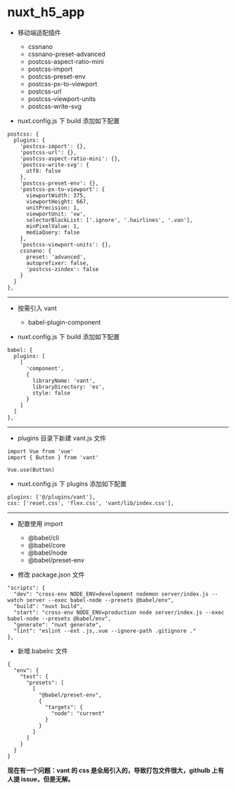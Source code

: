 # nuxt_h5_app

- 移动端适配插件

  - cssnano
  - cssnano-preset-advanced
  - postcss-aspect-ratio-mini
  - postcss-import
  - postcss-preset-env
  - postcss-px-to-viewport
  - postcss-url
  - postcss-viewport-units
  - postcss-write-svg

- nuxt.config.js 下 build 添加如下配置

```
postcss: {
  plugins: {
    'postcss-import': {},
    'postcss-url': {},
    'postcss-aspect-ratio-mini': {},
    'postcss-write-svg': {
      utf8: false
    },
    'postcss-preset-env': {},
    'postcss-px-to-viewport': {
      viewportWidth: 375,
      viewportHeight: 667,
      unitPrecision: 1,
      viewportUnit: 'vw',
      selectorBlackList: ['.ignore', '.hairlines', '.van'],
      minPixelValue: 1,
      mediaQuery: false
    },
    'postcss-viewport-units': {},
    cssnano: {
      preset: 'advanced',
      autoprefixer: false,
      'postcss-zindex': false
    }
  }
},
```

---

- 按需引入 vant

  - babel-plugin-component

- nuxt.config.js 下 build 添加如下配置

```
babel: {
  plugins: [
    [
      'component',
      {
        libraryName: 'vant',
        libraryDirectory: 'es',
        style: false
      }
    ]
  ]
},
```

---

- plugins 目录下新建 vant.js 文件

```
import Vue from 'vue'
import { Button } from 'vant'

Vue.use(Button)

```

- nuxt.config.js 下 plugins 添加如下配置

```
plugins: ['@/plugins/vant'],
css: ['reset.css', 'flex.css', 'vant/lib/index.css'],
```

---

- 配置使用 import

  - @babel/cli
  - @babel/core
  - @babel/node
  - @babel/preset-env

- 修改 package.json 文件

```
"scripts": {
  "dev": "cross-env NODE_ENV=development nodemon server/index.js --watch server --exec babel-node --presets @babel/env",
  "build": "nuxt build",
  "start": "cross-env NODE_ENV=production node server/index.js --exec babel-node --presets @babel/env",
  "generate": "nuxt generate",
  "lint": "eslint --ext .js,.vue --ignore-path .gitignore ."
},
```

- 新增.babelrc 文件

```
{
  "env": {
    "test": {
      "presets": [
        [
          "@babel/preset-env",
          {
            "targets": {
              "node": "current"
            }
          }
        ]
      ]
    }
  }
}
```

**现在有一个问题：vant 的 css 是全局引入的，导致打包文件很大，githulb 上有人提 issue，但是无解。**
